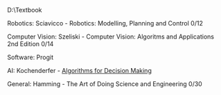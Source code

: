 D:\Textbook



Robotics:
Sciavicco - Robotics: Modelling, Planning and Control 0/12

Computer Vision:
Szeliski - Computer Vision: Algoritms and Applications 2nd Edition 0/14

Software:
Progit



AI:
Kochenderfer - [Algorithms for Decision Making](https://algorithmsbook.com/files/dm.pdf "https://algorithmsbook.com/files/dm.pdf")

General:
Hamming - The Art of Doing Science and Engineering 0/30
